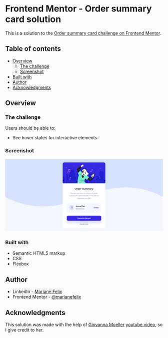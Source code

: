 # Frontend Mentor - Order summary card solution

This is a solution to the [Order summary card challenge on Frontend Mentor](https://www.frontendmentor.io/challenges/order-summary-component-QlPmajDUj).

## Table of contents

- [Overview](#overview)
  - [The challenge](#the-challenge)
  - [Screenshot](#screenshot)
- [Built with](#built-with)
- [Author](#author)
- [Acknowledgments](#acknowledgments)

## Overview

### The challenge

Users should be able to:

- See hover states for interactive elements

### Screenshot

![](./.github/screenshot.png)


### Built with

- Semantic HTML5 markup
- CSS
- Flexbox

## Author

- LinkedIn - [Mariane Felix](https://www.linkedin.com/in/mariane-felix/)
- Frontend Mentor - [@marianefelix](https://www.frontendmentor.io/profile/marianefelix)

## Acknowledgments

This solution was made with the help of [Giovanna Moeller](https://github.com/giovannamoeller) [youtube video](https://www.youtube.com/watch?v=ap_KHxw4Q_E), so I give credit to her.
